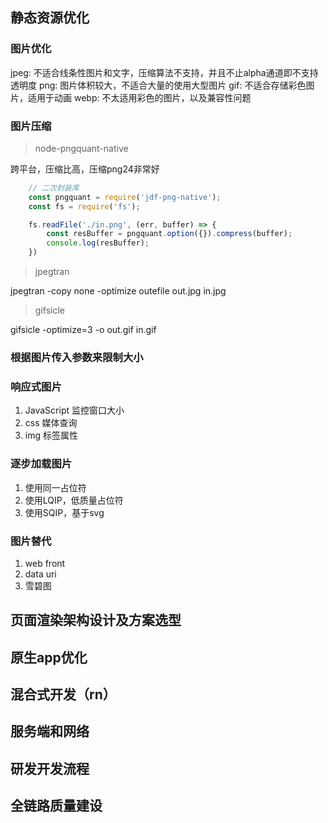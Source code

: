 ## 静态资源优化

### 图片优化

jpeg: 不适合线条性图片和文字，压缩算法不支持，并且不止alpha通道即不支持透明度
png: 图片体积较大，不适合大量的使用大型图片
gif: 不适合存储彩色图片，适用于动画
webp: 不太适用彩色的图片，以及兼容性问题

### 图片压缩

> node-pngquant-native

跨平台，压缩比高，压缩png24非常好

``` javascript
    // 二次封装库
    const pngquant = require('jdf-png-native');
    const fs = require('fs');

    fs.readFile('./in.png', (err, buffer) => {
        const resBuffer = pngquant.option({}).compress(buffer);
        console.log(resBuffer);
    })

```

> jpegtran

jpegtran -copy none -optimize outefile out.jpg in.jpg

> gifsicle

gifsicle -optimize=3 -o out.gif in.gif

### 根据图片传入参数来限制大小

### 响应式图片

1. JavaScript 监控窗口大小
2. css 媒体查询
3. img 标签属性

### 逐步加载图片

1. 使用同一占位符
2. 使用LQIP，低质量占位符
3. 使用SQIP，基于svg

### 图片替代

1. web front
2. data uri
3. 雪碧图

## 页面渲染架构设计及方案选型

## 原生app优化

## 混合式开发（rn）

## 服务端和网络

## 研发开发流程

## 全链路质量建设